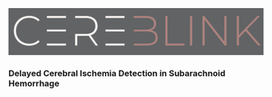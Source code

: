 ![#CereBlink](static%2Flogo_small.png)

### Delayed Cerebral Ischemia Detection in Subarachnoid Hemorrhage
